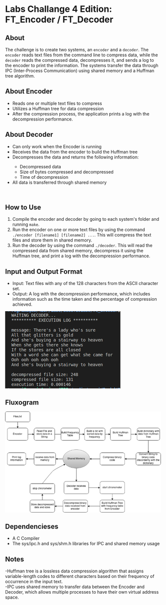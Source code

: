 # Labs Challange 4 Edition: FT_Encoder / FT_Decoder

## About

The challenge is to create two systems, an `encoder` and a `decoder`. The `encoder` reads text files from the command line to compress data, while the `decoder` reads the compressed data, decompresses it, and sends a log to the encoder to print the information. The systems transfer the data through IPC (Inter-Process Communication) using shared memory and a Huffman tree algorithm.

## About Encoder

- Reads one or multiple text files to compress
- Utilizes a Huffman tree for data compression
- After the compression process, the application
  prints a log with the decompression performance.

## About Decoder

<ul>
	<li>Can only work when the Encoder is running</li>
	<li>Receives the data from the encoder to build the Huffman tree</li>
	<li>Decompresses the data and returns the following information:</li>
	<ul>
		<li>Decompressed data</li>
		<li>Size of bytes compressed and decompressed</li>
		<li>Time of decompression</li>
	</ul>
	<li>All data is transferred through shared memory</li>
</ul>
<br>

## How to Use

1.	Compile the encoder and decoder by going to each system's folder and running `make`.
2.	Run the encoder on one or more text files by using the command `./encoder [filename1] [filename2] ...`. This will compress the text files and store them in shared memory.
3.	Run the decoder by using the command `./decoder`. This will read the compressed data from shared memory, decompress it using the Huffman tree, and print a log with the decompression performance.


## Input and Output Format

- Input: Text files with any of the 128 characters from the ASCII character set.
- Output: A log with the decompression performance, which includes information such as the time taken and the percentage of compression achieved.

<p aling="center">
	<img src="./images/log.png" aling="center">
</p>

## Fluxogram

<p aling="center">
	<img src="./images/fluxogram.png" aling="center">
</p>

## Dependencieses

- A C Compiler
- The sys/ipc.h and sys/shm.h libraries for IPC and shared memory usage 

## Notes
-Huffman tree is a lossless data compression algorithm that assigns variable-length codes to different characters based on their frequency of occurrence in the input text.<br>
-IPC uses shared memory to transfer data between the Encoder and Decoder, which allows multiple processes to have their own virtual address space.
